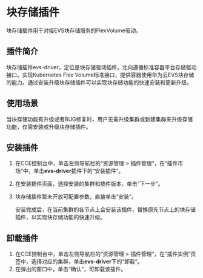 # 块存储插件<a name="cce_01_0066"></a>

块存储插件用于对接EVS块存储服务的FlexVolume驱动。

## 插件简介<a name="section25311744154917"></a>

块存储插件evs-driver，定位是块存储驱动插件，北向遵循标准容器平台存储驱动接口。实现Kubernetes Flex Volume标准接口，提供容器使用华为云EVS块存储的能力。通过安装升级块存储插件可以实现块存储功能的快速安装和更新升级。

## 使用场景<a name="section202191122814"></a>

当块存储功能有升级或者BUG修复时，用户无需升级集群或新建集群来升级存储功能，仅需安装或升级块存储插件。

## 安装插件<a name="section168341157155317"></a>

1.  在CCE控制台中，单击左侧导航栏的“资源管理  \>  插件管理“，在“插件市场“中，单击**evs-driver**插件下的“安装插件“。
2.  在安装插件页面，选择安装的集群和插件版本，单击“下一步“。
3.  块存储插件暂未开放可配置参数，直接单击“安装“。

    安装完成后，在当前集群的各节点上会安装该插件，替换原先节点上的块存储插件，以实现块存储功能的快速升级。


## 卸载插件<a name="section610455514114"></a>

1.  在CCE控制台中，单击左侧导航栏的“资源管理 \> 插件管理“，在“插件实例“页签中，选择对应的集群，单击**evs-driver**下的“卸载“。
2.  在弹出的窗口中，单击“确认“，可卸载该插件。

